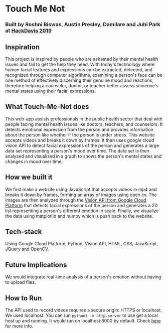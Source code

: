 # Touch Me Not
### Built by Roshni Biswas, Austin Presley, Damilare and Juhi Park at [HackDavis 2019](https://www.hackdavis.io/)

## Inspiration
This project is inspired by people who are ashamed by their mental health issues and fail to get the help they need. With today's technology where human facial features and expressions can be extracted, detected, and recognized through computer algorithms, examining a person's face can be one method of effectively discerning their genuine mood and reactions, therefore helping a counselor, doctor, or teacher better assess someone's mental states using their facial expressions.

## What Touch-Me-Not does
This web-app assists professionals in the public health sector that deal with people facing mental health issues like doctors, teachers, and counselors. It detects emotional expression from the person and provides information about the person like whether if the person is under stress. This website accepts videos and breaks it down by frames. It then uses google cloud vision API to detect facial expressions of the person and generates a large data set representing a person's mood over time. The data set is then analyzed and visualized in a graph to shows the person's mental states and changes in mood over time.

## How we built it
We first make a website using JavaScript that accepts videos in mp4 and breaks it down by frames, forming an array of images using open cv. The images are then analyzed through the [Vision API from Google Cloud Platform](https://cloud.google.com/vision/) that detects facial expressions of the person and generates a 2D list representing a person's different emotion in scale. Finally, we visualize the data using matplotlib and numpy which is push back to the website.

## Tech-stack
Using Google Cloud Platform, Python, Vision API, HTML, CSS, JavaScript, JQuery and OpenCV.

## Future Implications
We would integrate real-time analysis of a person's emotion without having to upload files.

## How to Run
The API used to record videos requires a secure origin: HTTPS or localhost. We used localhost. You can run `python3 -m http.server` to use get a local host up and running. It would run on localhost:8000 by default. Check [here](https://developer.mozilla.org/en-US/docs/Learn/Common_questions/set_up_a_local_testing_server) for more info.
